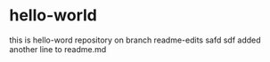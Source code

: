 # hello-world
this is hello-word repository on branch readme-edits
safd		  		  sdf
added another line to readme.md
